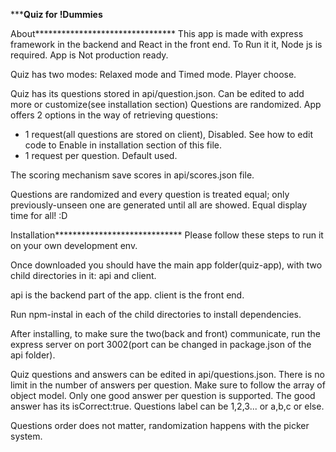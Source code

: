 ***************************Quiz for !Dummies************************

About********************************
This app is made with express framework in the backend and React in the front end.
To Run it it, Node js is required. App is Not production ready.

Quiz has two modes: Relaxed mode and Timed mode. Player choose.

Quiz has its questions stored in api/question.json. Can be edited to add more or customize(see installation section)
Questions are randomized.
App offers 2 options in the way of retrieving questions:
- 1 request(all questions are stored on client), Disabled. See how to edit code to Enable in installation section of this file.
- 1 request per question. Default used.

The scoring mechanism save scores in api/scores.json file.

Questions are randomized and every question is treated equal; only previously-unseen one are generated until all are showed.
Equal display time for all! :D


Installation*****************************
Please follow these steps to run it on your own development env.

Once downloaded you should have the main app folder(quiz-app), with two child directories
in it: api and client.

api is the backend part of the app.
client is the front end.

Run npm-instal in each of the child directories to install dependencies.

After installing, to make sure the two(back and front) communicate, run the express server
on port 3002(port can be changed in package.json of the api folder).

Quiz questions and answers can be edited in api/questions.json. There is no limit in the number of
answers per question. Make sure to follow the array of object model. Only one good answer per question is
supported. The good answer has its isCorrect:true.
Questions label can be 1,2,3... or a,b,c or else.

Questions order does not matter, randomization happens with the picker system.
